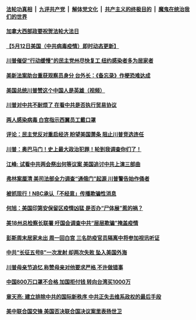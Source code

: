

####  [法轮功真相](../../../../basic/blob/master/README.md?t=05130031) &nbsp;|&nbsp; [九评共产党](../../../../9ping.md/blob/master/README.md?t=05130031) &nbsp;|&nbsp; [解体党文化](../../../../jtdwh.md/blob/master/README.md?t=05130031)  &nbsp;|&nbsp; [共产主义的终极目的](../../../../gczydzjmd.md/blob/master/README.md?t=05130031) &nbsp;|&nbsp; [魔鬼在统治我们的世界](../../../../mgztzwmdsj.md/blob/master/README.md?t=05130031) 

#### [加拿大西部政要祝贺法轮大法日](../pages/soh6/377923.md?t=05130031) 
#### [【5月12日美国（中共病毒疫情）即时动态更新】](../pages/soh6/377896.md?t=05130031) 
#### [川普催促“行动缓慢”的民主党州尽快复工  纽约感染者多为居家者](../pages/soh6/377587.md?t=05130031) 
#### [美新法案助台重获观察员身分 台外长：《备忘录》作梗恐难达成](../pages/soh6/377668.md?t=05130031) 
#### [美国总统川普赞这个中国人是英雄（视频）](../pages/soh6/377656.md?t=05130031) 
#### [川普对中共不耐烦了 在看中共是否执行贸易协议](../pages/soh6/377647.md?t=05130031) 
#### [两人感染病毒 白宫指示西翼员工戴口罩](../pages/soh6/377632.md?t=05130031) 
#### [评论：民主党反对重启经济 盼望美国萧条 阻止川普竞选连任](../pages/soh6/377593.md?t=05130031) 
#### [川普：奥巴马门！史上最大政治犯罪！轮到我调查你们了！](../pages/soh6/377485.md?t=05130031) 
#### [江峰: 试看中共两会祭出何等议案  美国追讨中共上演三部曲 ](../pages/soh6/377536.md?t=05130031) 
#### [弗林案厘清 美司法部全力调查“通俄门”起源 川普警告始作俑者 ](../pages/soh6/377521.md?t=05130031) 
#### [被抓现行！NBC承认「不经意」传播欺骗性消息](../pages/soh6/377518.md?t=05130031) 
#### [何旭：美国印第安保留区疫情凶猛 是否办“尸体展”惹的祸？](../pages/soh6/377491.md?t=05130031) 
#### [美18州总检察长联署 吁国会调查中共“层层欺骗”掩盖疫情](../pages/soh6/377473.md?t=05130031) 
#### [彭斯周末居家未出 周一回白宫 三名防疫官员隔离中将参加视讯听证](../pages/soh6/377470.md?t=05130031) 
#### [中共“长征五号B”一次发射  却两次失败  坠入美国外海](../pages/soh6/377410.md?t=05130031) 
#### [川普母亲节追忆 称赞母亲对他要求严格 不许做错事](../pages/soh6/377305.md?t=05130031) 
#### [中国800万口罩不合格 加国拒付钱 转向台湾买1000万](../pages/soh6/377287.md?t=05130031) 
#### [章天亮: 建立排除中共的国际新秩序 中共正失去维系政权的最后手段](../pages/soh6/377260.md?t=05130031) 
#### [美中联合国交锋 美国否决联合国决议案里表扬世卫  ](../pages/soh6/377170.md?t=05130031) 
